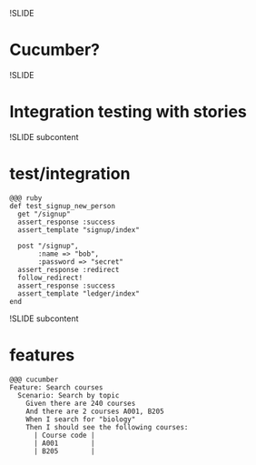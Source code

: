 !SLIDE

# Cucumber? #

!SLIDE

# Integration testing with stories #

!SLIDE subcontent

# test/integration #

    @@@ ruby
    def test_signup_new_person
      get "/signup"
      assert_response :success
      assert_template "signup/index"

      post "/signup",
           :name => "bob",
           :password => "secret"
      assert_response :redirect
      follow_redirect!
      assert_response :success
      assert_template "ledger/index"
    end

!SLIDE subcontent

# features #

    @@@ cucumber
    Feature: Search courses
      Scenario: Search by topic
        Given there are 240 courses
        And there are 2 courses A001, B205
        When I search for "biology"
        Then I should see the following courses:
          | Course code |
          | A001        |
          | B205        |
